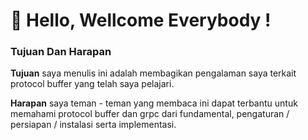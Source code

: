 # 🥳 Hello, Wellcome Everybody !

### Tujuan Dan Harapan

**Tujuan** saya menulis ini adalah membagikan pengalaman saya terkait protocol buffer yang telah saya pelajari.&#x20;

**Harapan** saya teman - teman yang membaca ini dapat terbantu untuk memahami protocol buffer dan grpc dari fundamental, pengaturan / persiapan / instalasi serta implementasi.
